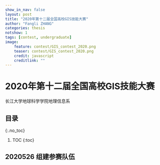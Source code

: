 ```yaml
---
show_in_nav: false
layout: post
title: "2020年第十二届全国高校GIS技能大赛"
author: "Fangli ZHANG"
categories: thesis
notshow: 1
tags: [contest, undergraduate]
image:
    feature: contest/GIS_contest_2020.png
    teaser: contest/GIS_contest_2020.png
    credit: javascript
    creditlink: ""
---
```


# 2020年第十二届全国高校GIS技能大赛

长江大学地球科学学院地理信息系

## 目录
{:.no_toc}
1. TOC
{:toc}

## 2020526 组建参赛队伍

<html>
<style type="text/css">
.anchorBL{
    display:none
}
</style>
<head>
    <meta charset="utf-8">
    <title>方小地</title>
    <script src="../echarts/echarts-master/dist/echarts.js"></script>
    <script src="../echarts/echarts-master/dist/extension/bmap.js"></script>
    <script type="text/javascript" src="http://api.map.baidu.com/api?v=3.0&ak=UQIbZ8RrepxcyoSARRWIrIxZNdSyt96f"></script>
</head>
<body>
    <div id="main" style="width: 100%; height: 960px;"></div>
    <script type="text/javascript">
    var myMap = echarts.init(document.getElementById('main'));

    var data = [
        {name: '陈冬如', value: 1},
        {name: '李晓文', value: 1},
        {name: '宋卓敏', value: 1},
        {name: '方小地', value: 1}
    ];

    var geoCoordMap = {
        '陈冬如':[125.19, 43.48],
        '李晓文':[116.87,38.3],
        '宋卓敏':[111.14125,37.525415],
        '方小地':[114.035351,30.538824]
    };

    var convertData = function (data) {
        var res = [];
        for (var i = 0; i < data.length; i++) {
            var geoCoord = geoCoordMap[data[i].name];
            if (geoCoord) {
                res.push({
                    name: data[i].name,
                    value: geoCoord.concat(data[i].value)
                });
            }
        }
        return res;
    };

    var option = {
        backgroundColor: '#ffffff',
        title: {
            text: '',
            subtext: '',
            sublink: '',
            left: 'center',
            textStyle: {
                color: '#ffffff'
            }
        },
        tooltip : {
            trigger: 'item',
            formatter: function(data) {
                return data.name;
            }
        },
        bmap: {
            center: [114, 31],
            zoom: 5,
            roam: true,
            mapStyle: {
                styleJson: [
                    {
                        "featureType": "water",
                        "elementType": "all",
                        "stylers": {
                            "color": "#b8cefa"
                        }
                    },
                    {
                        "featureType": "land",
                        "elementType": "all",
                        "stylers": {
                            "color": "#f3f3f3"
                        }
                    },
                    {
                        "featureType": "boundary",
                        "elementType": "geometry",
                        "stylers": {
                            "color": "#7f7f7f"
                        }
                    },
                    {
                        "featureType": "railway",
                        "elementType": "all",
                        "stylers": {
                            "visibility": "off"
                        }
                    },
                    {
                        "featureType": "highway",
                        "elementType": "geometry",
                        "stylers": {
                            "color": "#004981",
                            "visibility": "off"
                        }
                    },
                    {
                        "featureType": "highway",
                        "elementType": "geometry.fill",
                        "stylers": {
                            "color": "#005b96",
                            "lightness": 1,
                            "visibility": "off"
                        }
                    },
                    {
                        "featureType": "highway",
                        "elementType": "labels",
                        "stylers": {
                            "visibility": "off"
                        }
                    },
                    {
                        "featureType": "arterial",
                        "elementType": "geometry",
                        "stylers": {
                            "color": "#004981",
                            "visibility": "off"
                        }
                    },
                    {
                        "featureType": "arterial",
                        "elementType": "geometry.fill",
                        "stylers": {
                            "color": "#00508b",
                            "visibility": "off"
                        }
                    },
                    {
                        "featureType": "poi",
                        "elementType": "all",
                        "stylers": {
                            "visibility": "off"
                        }
                    },
                    {
                        "featureType": "green",
                        "elementType": "all",
                        "stylers": {
                            "color": "#056197",
                            "visibility": "off"
                        }
                    },
                    {
                        "featureType": "subway",
                        "elementType": "all",
                        "stylers": {
                            "visibility": "off"
                        }
                    },
                    {
                        "featureType": "manmade",
                        "elementType": "all",
                        "stylers": {
                            "visibility": "off"
                        }
                    },
                    {
                        "featureType": "local",
                        "elementType": "all",
                        "stylers": {
                            "visibility": "off"
                        }
                    },
                    {
                        "featureType": "arterial",
                        "elementType": "labels",
                        "stylers": {
                            "visibility": "off"
                        }
                    },
                    {
                        "featureType": "building",
                        "elementType": "all",
                        "stylers": {
                            "color": "#1a5787",
                            "visibility": "off"
                        }
                    },
                    {
                        "featureType": "label",
                        "elementType": "all",
                        "stylers": {
                            "visibility": "off"
                        }
                    }
                ]
            }
        },
        series : [
            {
                name: '队员',
                type: 'effectScatter',
                coordinateSystem: 'bmap',
                data: convertData(data.slice(0, 3)),
                symbolSize: function (val) {
                    return val[2] *20;
                },
                encode: {
                    value: 2
                },
                showEffectOn: 'render',
                rippleEffect: {
                    brushType: 'stroke'
                },
                hoverAnimation: true,
                label: {
                    color: "black",
                    formatter: '{b}',
                    position: 'top',
                    show: true
                },
                itemStyle: {
                    color: "#ff00ff",
                    shadowBlur: 10,
                    shadowColor: "#333"
                },
                zlevel: 1
            },
            {
                name: '指导',
                type: 'effectScatter',
                coordinateSystem: 'bmap',
                data: convertData(data.slice(3, 4)),
                symbolSize: function (val) {
                    return val[2] *12;
                },
                encode: {
                    value: 2
                },
                showEffectOn: 'render',
                rippleEffect: {
                    brushType: 'stroke'
                },
                hoverAnimation: true,
                label: {
                    color: "black",
                    formatter: '{b}',
                    position: 'bottom',
                    show: true
                },
                itemStyle: {
                    color: "#0000ff",
                    shadowBlur: 10,
                    shadowColor: "#333"
                },
                zlevel: 1
            }
        ]
    };

    myMap.setOption(option);
    </script>
</body>
</html>


## 2020614 确定参赛主题

<html>
<style type="text/css">
.anchorBL{
    display:none
}
</style>
<head>
    <meta charset="utf-8">
    <title>武汉人物</title>
    <script type="text/javascript" src="../echarts/echarts-master/dist/echarts.js"></script>
    <script type="text/javascript" src="../echarts/echarts-master/test/lib/jquery.min.js"></script>
</head>
<body>
    <div id="wuhan_people" style="width: 100%; height: 1024px;"></div>
    <script type="text/javascript">

    $.getJSON('https://geo.datav.aliyun.com/areas_v2/bound/420100_full.json', function (data){
        var name = "武汉人物";
        echarts.registerMap(name, data, {});
        var myChart = echarts.init(document.getElementById('wuhan_people'));

        var mapData = [
            {name: '蔡甸区', value: 430100}
        ];

        var data = [
            {name: '毛泽东-毛泽东同志主办的中央农民运动讲习所旧址', value: 1},
            {name: '毛泽东-东湖宾馆梅岭一号', value: 1},
            {name: '陈昌浩-陈昌浩旧居', value: 1},
            {name: '黎元洪-黎元洪墓', value: 1},
            {name: '吴运铎-吴运铎纪念馆', value: 1},
            {name: '吴运铎-运铎公园', value: 1},
            {name: '黎元洪-宋卿体育馆', value: 1},
            {name: '吴仪-武汉广场', value: 1},
            {name: '吴仪-汉正街', value: 1},
            {name: '吴仪-武汉海关', value: 1},
            {name: '吴仪-湖北省商务厅', value: 1},
            {name: '吴仪-国家进出口商品检验局', value: 1},
            {name: '吴仪-武汉经济技术开发区神龙汽车总装车间', value: 1},
            {name: '孟庆南-武汉凡谷电子技术研究所', value: 1},
            {name: '孙络络-睡虎山烈士陵园', value: 1},
            {name: '智宗-湖北省武汉市新洲区', value: 1},
            {name: '智宗-华中农业大学', value: 1},
            {name: '释本焕-湖北武汉新洲李集西张湾村', value: 1},
            {name: '释本焕-宝通禅寺', value: 1},
            {name: '项英-项英故里', value: 1},
            {name: '项英-京汉铁路总工会', value: 1},
            {name: '项英-汉口英租界', value: 1},
            {name: '陈一舟-武汉大学', value: 1},
            {name: '项英-武昌涵三宫的日新预备学堂', value: 1},
            {name: '项英-武昌模范大工厂', value: 1},
            {name: '项英-武昌察院坡的时中书店', value: 1},
            {name: '熊廷弼-熊公祠遗址', value: 1},
            {name: '熊廷弼-熊廷弼墓', value: 1},
            {name: '熊廷弼-江夏区金口熊享堂湾（金口熊公祠）', value: 1},
            {name: '熊廷弼-汤逊湖', value: 1},
            {name: '刘歆生-武汉市东西湖区柏泉', value: 1},
            {name: '刘歆生-东方汇理银行汉口分行旧址', value: 1},
            {name: '刘歆生-江汉路（原名歆生路）', value: 1},
            {name: '龙乐豪-华中科技大学', value: 1},
            {name: '杨弘远-武汉大学', value: 1},
            {name: '杨弘远-武汉大学', value: 1},
            {name: '石元春-武昌文华中学', value: 1},
            {name: '熊廷弼-武泰匣', value: 1},
            {name: '孙必干-武汉市第四中学', value: 1},
            {name: '孙必干-华中农业大学', value: 1},
            {name: '孙必干-湖北省汉阳永丰街董家店村', value: 1},
            {name: '费胜朝-武大附小', value: 1},
            {name: '费胜朝-武汉外国语学校', value: 1},
            {name: '费胜朝-武汉大学', value: 1},
            {name: '撒贝宁-武汉反电信网络诈骗中心', value: 1},
            {name: '撒贝宁-武汉一中', value: 1},
            {name: '朱轶-华中师范大学', value: 1},
            {name: '朱轶-武汉市电视台', value: 1},
            {name: '朱轶-楚天广播电台', value: 1},
            {name: '官琳-湖北电视台', value: 1},
            {name: '杨红樱-湖北少年儿童出版社', value: 1},
            {name: '文泽尔-文泽尔书友会图书馆', value: 1},
            {name: '石悦-中南财经政法大学', value: 1},
            {name: '蒋方舟-华中师范大学第一附属中学', value: 1},
            {name: '蒋方舟-长江文艺出版社', value: 1},
            {name: '严文井-武汉市第十四中学', value: 1},
            {name: '彭孟辑-武汉中央军事政治学校', value: 1},
            {name: '特雷莎·梅-武汉天河机场', value: 1},
            {name: '特雷莎·梅-武汉大学', value: 1},
            {name: '特雷莎·梅-黄鹤楼', value: 1},
            {name: '池莉-武汉市文学艺术界联合会', value: 1},
            {name: '池莉-武汉钢铁（集团）公司', value: 1},
            {name: '池莉-武汉科技大学', value: 1},
            {name: '池莉-武汉大学', value: 1},
            {name: '池莉-长江文艺出版社', value: 1},
            {name: '田长霖-武汉市江岸区二曜路', value: 1},
            {name: '田长霖-武汉市石门峰名人文化公园', value: 1},
            {name: '田长霖-武汉科技会展中心', value: 1},
            {name: '田长霖-武汉东湖新技术开发区', value: 1},
            {name: '田长霖-武汉市黄陂区前川街道第三小学', value: 1},
            {name: '桂希恩-武汉市第十四中学', value: 1},
            {name: '桂希恩-武汉大学中南医院', value: 1},
            {name: '桂希恩-华中科技大学同济医学院', value: 1},
            {name: '温家宝-阳逻港', value: 1},
            {name: '温家宝-东湖高新技术产业开发区', value: 1},
            {name: '温家宝-武汉重型机床集团公司', value: 1},
            {name: '温家宝-武汉天马微电子有限公司', value: 1},
            {name: '温家宝-中冶南方工程技术有限公司', value: 1},
            {name: '温家宝-华中科技大学', value: 1},
            {name: '温家宝-武汉市丽华苑小区', value: 1}
        ];

        var geoCoordMap = {
            '毛泽东-毛泽东同志主办的中央农民运动讲习所旧址': [114.300412,30.553677],
            '毛泽东-东湖宾馆梅岭一号': [115.892179,28.680929],
            '陈昌浩-陈昌浩旧居': [100.956856,28.767454],
            '黎元洪-黎元洪墓': [114.300412,30.553677],
            '吴运铎-吴运铎纪念馆': [113.976306,30.482645],
            '吴运铎-运铎公园': [114.016555,30.590127],
            '黎元洪-宋卿体育馆': [114.361878,30.538347],
            '吴仪-武汉广场': [114.269996,30.580458],
            '吴仪-汉正街': [114.282791,30.566866],
            '吴仪-武汉海关': [114.204237,30.637299],
            '吴仪-湖北省商务厅': [114.283695,30.587305],
            '吴仪-国家进出口商品检验局': [114.391428,30.515235],
            '吴仪-武汉经济技术开发区神龙汽车总装车间': [114.183833,30.488663],
            '孟庆南-武汉凡谷电子技术研究所': [114.425364,30.440945],
            '孙络络-睡虎山烈士陵园': [114.120942,30.748605],
            '智宗-湖北省武汉市新洲区': [114.80869,30.846996],
            '智宗-华中农业大学': [114.363708,30.48178],
            '释本焕-宝通禅寺': [114.347202,30.538026],
            '项英-项英故里': [114.51399,30.163507],
            '项英-京汉铁路总工会': [114.317899,30.624504],
            '项英-汉口英租界': [114.298651,30.587964],
            '陈一舟-武汉大学': [114.368772,30.550126],
            '项英-武昌涵三宫的日新预备学堂': [114.312409,30.548162],
            '项英-武昌察院坡的时中书店': [114.312925,30.544008],
            '熊廷弼-熊公祠遗址': [114.323822,30.351858],
            '熊廷弼-熊廷弼墓': [114.322352,30.333803],
            '熊廷弼-江夏区金口熊享堂湾（金口熊公祠）': [114.181954,30.328175],
            '熊廷弼-汤逊湖': [114.339169,30.444327],
            '刘歆生-武汉市东西湖区柏泉': [114.129606,30.731423],
            '刘歆生-东方汇理银行汉口分行旧址': [114.31023,30.594741],
            '刘歆生-江汉路（原名歆生路）': [114.292151,30.591332],
            '龙乐豪-华中科技大学': [114.419825,30.518659],
            '杨弘远-武汉大学': [114.368772,30.550126],
            '杨弘远-武汉大学': [114.368772,30.550126],
            '石元春-武昌文华中学': [114.31106,30.554869],
            '熊廷弼-武泰匣': [114.303886,30.519592],
            '孙必干-武汉市第四中学': [114.219986,30.587114],
            '孙必干-华中农业大学': [114.356769,30.474852],
            '孙必干-湖北省汉阳永丰街董家店村': [114.150636,30.557056],
            '费胜朝-武大附小': [114.362458,30.532106],
            '费胜朝-武汉外国语学校': [114.269434,30.583892],
            '费胜朝-武汉大学': [114.364339,30.536334],
            '撒贝宁-武汉反电信网络诈骗中心': [114.26469,30.620822],
            '撒贝宁-武汉一中': [114.264847,30.630416],
            '朱轶-华中师范大学': [114.367216,30.524004],
            '朱轶-武汉市电视台': [114.281449,30.603258],
            '朱轶-楚天广播电台': [114.277195,30.587759],
            '官琳-湖北电视台': [114.331567,30.55963],
            '杨红樱-湖北少年儿童出版社': [114.349661,30.515814],
            '文泽尔-文泽尔书友会图书馆': [114.30047,30.58489],
            '石悦-中南财经政法大学': [114.392191,30.480725],
            '蒋方舟-华中师范大学第一附属中学': [114.397569,30.459763],
            '蒋方舟-长江文艺出版社': [114.349644,30.515838],
            '严文井-武汉市第十四中学': [114.319757,30.557642],
            '彭孟辑-武汉中央军事政治学校': [114.296694,30.539672],
            '特雷莎·梅-武汉天河机场': [114.217379,30.776258],
            '特雷莎·梅-武汉大学': [114.371836,30.54588],
            '特雷莎·梅-黄鹤楼': [114.309043,30.550317],
            '池莉-武汉市文学艺术界联合会': [114.294518,30.615692],
            '池莉-武汉钢铁（集团）公司': [114.360736,30.605027],
            '池莉-武汉科技大学': [114.274447,30.444975],
            '池莉-武汉大学': [114.371836,30.54588],
            '池莉-长江文艺出版社': [114.349644,30.515838],
            '田长霖-武汉市江岸区二曜路': [114.308981,30.601547],
            '田长霖-武汉市石门峰名人文化公园': [114.488549,30.520022],
            '田长霖-武汉科技会展中心': [114.392456,30.520641],
            '田长霖-武汉东湖新技术开发区': [114.429506,30.500105],
            '田长霖-武汉市黄陂区前川街道第三小学': [114.373128,30.889023],
            '桂希恩-武汉市第十四中学': [114.319757,30.557642],
            '桂希恩-武汉大学中南医院': [114.359069,30.559432],
            '桂希恩-华中科技大学同济医学院': [114.267472,30.588674],
            '温家宝-阳逻港': [114.564018,30.657133],
            '温家宝-东湖高新技术产业开发区': [114.429506,30.500105],
            '温家宝-武汉重型机床集团公司': [114.473431,30.470281],
            '温家宝-武汉天马微电子有限公司': [114.453294,30.465486],
            '温家宝-中冶南方工程技术有限公司': [114.395682,30.446673],
            '温家宝-华中科技大学': [114.419825,30.518659],
            '温家宝-武汉市丽华苑小区': [114.369641,30.60188]
        };

        var convertData = function (data) {
            var res = [];
            for (var i = 0; i < data.length; i++) {
                var geoCoord = geoCoordMap[data[i].name];
                if (geoCoord) {
                    res.push({
                        name: data[i].name,
                        value: geoCoord.concat(data[i].value)
                    });
                }
            }
            return res;
        };

        var option = {
            title: {
                text: '武汉人物',
                left: 'center',
                textStyle:{
                    color: '#000',
                    fontSize: 32
                }
            },
            backgroundColor: '#fff',
            geo: {
                show: true,
                map: name,
                itemStyle: {
                    normal: {
                        show: true,
                        areaColor: "#000",
                        borderColor: "#ff0",
                        borderWidth: 0.3,
                        borderType: "solid",
                        opacity: 0.95
                    },
                    emphasis: {
                        show: true,
                        areaColor: "#ff0",
                    }
                },
                label: {
                    normal: {
                        show: false
                    },
                    emphasis: {
                        show: true,
                        color: '#f00',
                        fontSize: 24
                    }
                },
                roam: true
            },
            series: [{
                name: '武汉人物',
                type: 'effectScatter',
                coordinateSystem: 'geo',
                data: convertData(data),
                symbolSize: function (val) {
                    return val[2]*8;
                },
                showEffectOn: 'emphasis',
                rippleEffect: { brushType: 'stroke' },
                hoverAnimation: true,
                label: {
                    normal: {
                        formatter: '{b}',
                        position: 'right',
                        show: false
                    },
                    emphasis: {
                        show: true ,
                        color: '#0f0',
                        fontSize: 24
                    }
                },
                itemStyle: {
                    normal: {
                        color: '#ff8003'
                    },
                    emphasis: {
                        color: '#00ff00'
                    }
                }
            },
            {
                name: '武汉市',
                type: 'map',
                mapType: name,
                geoIndex: 0,
                itemStyle: {
                    normal: {
                        label: {
                            show: true
                        }
                    },
                    emphasis: {
                        label: {
                            show: true
                        }
                    }
                },
                data: mapData
            }]
        };

        myChart.setOption(option);
    });

</script>
</body>
</html>
